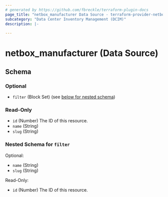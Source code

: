 ```yaml
---
# generated by https://github.com/fbreckle/terraform-plugin-docs
page_title: "netbox_manufacturer Data Source - terraform-provider-netbox"
subcategory: "Data Center Inventory Management (DCIM)"
description: |-
  
---
```


# netbox_manufacturer (Data Source)





<!-- schema generated by tfplugindocs -->
## Schema

### Optional

- `filter` (Block Set) (see [below for nested schema](#nestedblock--filter))

### Read-Only

- `id` (Number) The ID of this resource.
- `name` (String)
- `slug` (String)

<a id="nestedblock--filter"></a>
### Nested Schema for `filter`

Optional:

- `name` (String)
- `slug` (String)

Read-Only:

- `id` (Number) The ID of this resource.


